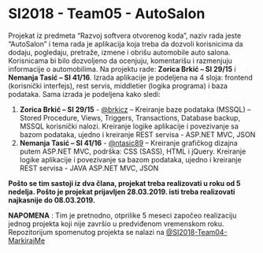 # SI2018 - Team05 - AutoSalon
Projekat iz predmeta “Razvoj softvera otvorenog koda”, naziv rada jeste “AutoSalon” i tema rada je aplikacija koja treba da dozvoli korisnicima da dodaju, pogledaju, pretraže, izmene i obrišu automobile auto salona. Korisnicama bi bilo dozvoljeno da ocenjuju, komentarišu i razmenjuju informacije o automobilima. Na projektu rade: **Zorica Brkić – SI 29/15** i **Nemanja Tasić – SI 41/16**. Izrada aplikacije je podeljena na 4 sloja: frontend (korisnički interfejs), rest servis, middletier (logika programa) i baza podataka. Sama izrada je podeljena kako sledi: 
1. **Zorica Brkić – SI 29/15** - [@brkicz](https://github.com/brkicz "@brkicz") – Kreiranje baze podataka (MSSQL) – Stored Procedure, Views, Triggers, Transactions, Database backup, MSSQL korisnički nalozi. Kreiranje logike aplikacije i povezivanje sa bazom podataka, ujedno i kreiranje REST servisa - ASP.NET MVC, JSON
2. **Nemanja Tasić – SI 41/16** - [@ntasic89](https://github.com/ntasic89 "@ntasic89") – Kreiranje grafičkog dizajna putem ASP.NET MVC, podrška: CSS (SASS), HTML i jQuery. Kreiranje logike aplikacije i povezivanje sa bazom podataka, ujedno i kreiranje REST servisa - JAVA ASP.NET MVC, JSON

**Pošto se tim sastoji iz dva člana, projekat treba realizovati u roku od 5 nedelja. Pošto je projekat prijavljen 28.03.2019. isti treba realizovati najkasnije do 08.03.2019.**

**NAPOMENA** : Tim je pretnodno, otprilike 5 meseci započeo realizaciju jednog projekta koji nije završio u predviđenom vremenskom roku. Repozitorijum spomenutog projekta se nalazi na [@SI2018-Team04-MarkirajMe](https://github.com/TFZR-RSOK/SI2018-Team04-MarkirajMe "SI2018-Team04-MarkirajMe")
